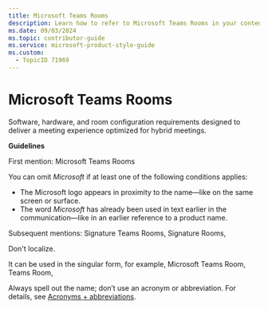 ```yaml
---
title: Microsoft Teams Rooms
description: Learn how to refer to Microsoft Teams Rooms in your content.
ms.date: 09/03/2024
ms.topic: contributor-guide
ms.service: microsoft-product-style-guide
ms.custom:
  - TopicID 71969
---
```



# Microsoft Teams Rooms

Software, hardware, and room configuration requirements designed to deliver a meeting experience optimized for hybrid meetings.  

**Guidelines**

First mention: Microsoft Teams Rooms  

You can omit *Microsoft* if at least one of the following conditions applies:  

- The Microsoft logo appears in proximity to the name—like on the same screen or surface.  
- The word *Microsoft* has already been used in text earlier in the communication—like in an earlier reference to a product name.  

Subsequent mentions: Signature Teams Rooms, Signature Rooms,  

Don't localize.  

It can be used in the singular form, for example, Microsoft Teams Room, Teams Room,  

Always spell out the name; don’t use an acronym or abbreviation. For details, see [Acronyms + abbreviations](~\acronyms-and-abbreviations.md).  

